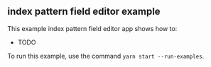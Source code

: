 ## index pattern field editor example

This example index pattern field editor app shows how to:
 - TODO

To run this example, use the command `yarn start --run-examples`.